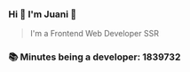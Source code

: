 ### Hi 👋 I&#39;m Juani 🦁

> I&#39;m a Frontend Web Developer SSR

### 📚 Minutes being a developer: 1839732
